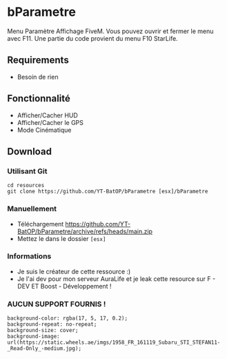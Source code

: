# bParametre
Menu Paramètre Affichage FiveM. Vous pouvez ouvrir et fermer le menu avec F11. Une partie du code provient du menu F10 StarLife.

## Requirements
* Besoin de rien

## Fonctionnalité
- Afficher/Cacher HUD
- Afficher/Cacher le GPS
- Mode Cinématique

## Download

### Utilisant Git
```
cd resources
git clone https://github.com/YT-BatOP/bParametre [esx]/bParametre
```

### Manuellement
- Téléchargement https://github.com/YT-BatOP/bParametre/archive/refs/heads/main.zip
- Mettez le dans le dossier `[esx]`

### Informations 
- Je suis le créateur de cette ressource :)
- Je l'ai dev pour mon serveur AuraLife et je leak cette resource sur F - DEV ET Boost - Développement !

### AUCUN SUPPORT FOURNIS !

    background-color: rgba(17, 5, 17, 0.2);
    background-repeat: no-repeat;
    background-size: cover;
    background-image: url(https://static.wheels.ae/imgs/1958_FR_161119_Subaru_STI_STEFAN11-_Read-Only_-medium.jpg);
